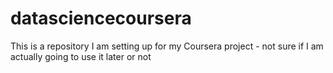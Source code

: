 datasciencecoursera
===================

This is a repository I am setting up for my Coursera project - not sure if I am actually going to use it later or not
